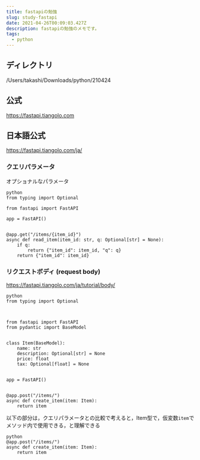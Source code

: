 ```yaml
---
title: fastapiの勉強
slug: study-fastapi
date: 2021-04-26T00:09:03.427Z
description: fastapiの勉強のメモです。
tags:
  - python
---
```

## ディレクトリ

/Users/takashi/Downloads/python/210424


## 公式


<https://fastapi.tiangolo.com>

## 日本語公式


<https://fastapi.tiangolo.com/ja/>


### クエリパラメータ

オプショナルなパラメータ

```python
from typing import Optional

from fastapi import FastAPI

app = FastAPI()


@app.get("/items/{item_id}")
async def read_item(item_id: str, q: Optional[str] = None):
    if q:
        return {"item_id": item_id, "q": q}
    return {"item_id": item_id}
```

### リクエストボディ (request body) 

<https://fastapi.tiangolo.com/ja/tutorial/body/>

```python
from typing import Optional



from fastapi import FastAPI
from pydantic import BaseModel


class Item(BaseModel):
    name: str
    description: Optional[str] = None
    price: float
    tax: Optional[float] = None


app = FastAPI()


@app.post("/items/")
async def create_item(item: Item):
    return item
```

以下の部分は，クエリパラメータとの比較で考えると，Item型で，仮変数`item`でメソッド内で使用できる，と理解できる



```python
@app.post("/items/")
async def create_item(item: Item):
    return item
```
